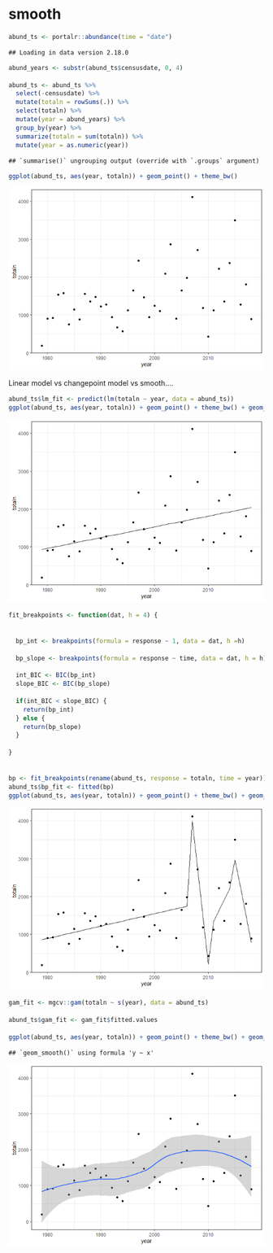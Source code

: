 smooth
================

``` r
abund_ts <- portalr::abundance(time = "date")
```

    ## Loading in data version 2.18.0

``` r
abund_years <- substr(abund_ts$censusdate, 0, 4)

abund_ts <- abund_ts %>%
  select(-censusdate) %>%
  mutate(totaln = rowSums(.)) %>%
  select(totaln) %>%
  mutate(year = abund_years) %>%
  group_by(year) %>%
  summarize(totaln = sum(totaln)) %>%
  mutate(year = as.numeric(year))
```

    ## `summarise()` ungrouping output (override with `.groups` argument)

``` r
ggplot(abund_ts, aes(year, totaln)) + geom_point() + theme_bw()
```

![](smooth_files/figure-gfm/unnamed-chunk-1-1.png)<!-- -->

Linear model vs changepoint model vs smooth….

``` r
abund_ts$lm_fit <- predict(lm(totaln ~ year, data = abund_ts))
ggplot(abund_ts, aes(year, totaln)) + geom_point() + theme_bw() + geom_line(aes(year, lm_fit))
```

![](smooth_files/figure-gfm/unnamed-chunk-2-1.png)<!-- -->

``` r
fit_breakpoints <- function(dat, h = 4) {
  
  
  bp_int <- breakpoints(formula = response ~ 1, data = dat, h =h)
  
  bp_slope <- breakpoints(formula = response ~ time, data = dat, h = h)
  
  int_BIC <- BIC(bp_int)
  slope_BIC <- BIC(bp_slope)
  
  if(int_BIC < slope_BIC) {
    return(bp_int)
  } else {
    return(bp_slope)
  }
  
}


bp <- fit_breakpoints(rename(abund_ts, response = totaln, time = year))
abund_ts$bp_fit <- fitted(bp)
ggplot(abund_ts, aes(year, totaln)) + geom_point() + theme_bw() + geom_line(aes(year, bp_fit))
```

![](smooth_files/figure-gfm/unnamed-chunk-2-2.png)<!-- -->

``` r
gam_fit <- mgcv::gam(totaln ~ s(year), data = abund_ts)

abund_ts$gam_fit <- gam_fit$fitted.values

ggplot(abund_ts, aes(year, totaln)) + geom_point() + theme_bw() + geom_smooth(method = "loess")
```

    ## `geom_smooth()` using formula 'y ~ x'

![](smooth_files/figure-gfm/unnamed-chunk-2-3.png)<!-- -->
